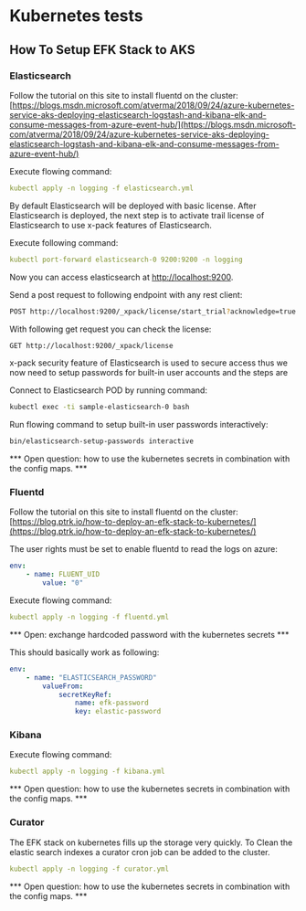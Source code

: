 # Kubernetes tests

## How To Setup EFK Stack to AKS

### Elasticsearch

Follow the tutorial on this site to install fluentd on the cluster:[https://blogs.msdn.microsoft.com/atverma/2018/09/24/azure-kubernetes-service-aks-deploying-elasticsearch-logstash-and-kibana-elk-and-consume-messages-from-azure-event-hub/](https://blogs.msdn.microsoft-com/atverma/2018/09/24/azure-kubernetes-service-aks-deploying-elasticsearch-logstash-and-kibana-elk-and-consume-messages-from-azure-event-hub/)

Execute flowing command:

```yaml
kubectl apply -n logging -f elasticsearch.yml
```

By default Elasticsearch will be deployed with basic license. After Elasticsearch is deployed, the next step is to activate trail license of Elasticsearch to use x-pack features of Elasticsearch.

Execute following command:

```yml
kubectl port-forward elasticsearch-0 9200:9200 -n logging
```

Now you can access elasticsearch at [http://localhost:9200](http://localhost:9200).

Send a post request to following endpoint with any rest client:

``` bash
POST http://localhost:9200/_xpack/license/start_trial?acknowledge=true
```

With following get request you can check the license:

```bash
GET http://localhost:9200/_xpack/license
```

x-pack security feature of Elasticsearch is used to secure access thus we now need to setup passwords for built-in user accounts and the steps are

Connect to Elasticsearch POD by running command:

```bash
kubectl exec -ti sample-elasticsearch-0 bash
```

Run flowing command to setup built-in user passwords interactively:

```bash
bin/elasticsearch-setup-passwords interactive
```

*** Open question: how to use the kubernetes secrets in combination with the config maps. ***

### Fluentd

Follow the tutorial on this site to install fluentd on the cluster:
[https://blog.ptrk.io/how-to-deploy-an-efk-stack-to-kubernetes/](https://blog.ptrk.io/how-to-deploy-an-efk-stack-to-kubernetes/)

The user rights must be set to enable fluentd to read the logs on azure:

```yaml
env:
    - name: FLUENT_UID
        value: "0"
```

Execute flowing command:

```yaml
kubectl apply -n logging -f fluentd.yml
```

*** Open: exchange hardcoded password with the kubernetes secrets ***

This should basically work as following:

```yaml
env:
    - name: "ELASTICSEARCH_PASSWORD"
        valueFrom:
            secretKeyRef:
                name: efk-password
                key: elastic-password
```

### Kibana

Execute flowing command:

```yaml
kubectl apply -n logging -f kibana.yml
```

*** Open question: how to use the kubernetes secrets in combination with the config maps. ***

### Curator

The EFK stack on kubernetes fills up the storage very quickly. To Clean the elastic search indexes a curator cron job can be added to the cluster.

```yaml
kubectl apply -n logging -f curator.yml
```

*** Open question: how to use the kubernetes secrets in combination with the config maps. ***
